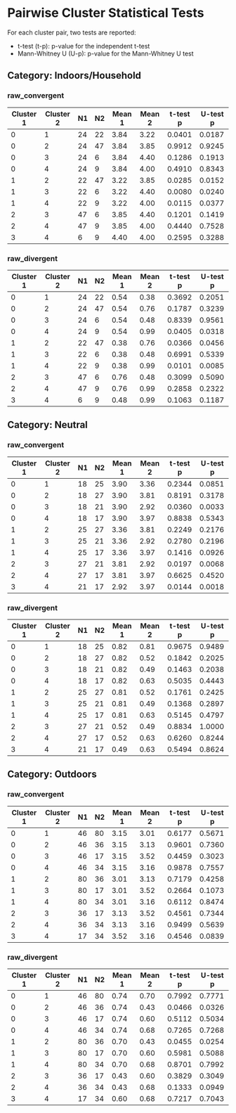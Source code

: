 # Pairwise Cluster Statistical Tests

For each cluster pair, two tests are reported:
- t-test (t-p): p-value for the independent t-test
- Mann-Whitney U (U-p): p-value for the Mann-Whitney U test

## Category: Indoors/Household

### raw_convergent

| Cluster 1 | Cluster 2 | N1 | N2 | Mean 1 | Mean 2 | t-test p | U-test p |
|-----------|-----------|----|----|--------|--------|----------|----------|
| 0 | 1 | 24 | 22 | 3.84 | 3.22 | 0.0401 | 0.0187 |
| 0 | 2 | 24 | 47 | 3.84 | 3.85 | 0.9912 | 0.9245 |
| 0 | 3 | 24 | 6 | 3.84 | 4.40 | 0.1286 | 0.1913 |
| 0 | 4 | 24 | 9 | 3.84 | 4.00 | 0.4910 | 0.8343 |
| 1 | 2 | 22 | 47 | 3.22 | 3.85 | 0.0285 | 0.0152 |
| 1 | 3 | 22 | 6 | 3.22 | 4.40 | 0.0080 | 0.0240 |
| 1 | 4 | 22 | 9 | 3.22 | 4.00 | 0.0115 | 0.0377 |
| 2 | 3 | 47 | 6 | 3.85 | 4.40 | 0.1201 | 0.1419 |
| 2 | 4 | 47 | 9 | 3.85 | 4.00 | 0.4440 | 0.7528 |
| 3 | 4 | 6 | 9 | 4.40 | 4.00 | 0.2595 | 0.3288 |

### raw_divergent

| Cluster 1 | Cluster 2 | N1 | N2 | Mean 1 | Mean 2 | t-test p | U-test p |
|-----------|-----------|----|----|--------|--------|----------|----------|
| 0 | 1 | 24 | 22 | 0.54 | 0.38 | 0.3692 | 0.2051 |
| 0 | 2 | 24 | 47 | 0.54 | 0.76 | 0.1787 | 0.3239 |
| 0 | 3 | 24 | 6 | 0.54 | 0.48 | 0.8339 | 0.9561 |
| 0 | 4 | 24 | 9 | 0.54 | 0.99 | 0.0405 | 0.0318 |
| 1 | 2 | 22 | 47 | 0.38 | 0.76 | 0.0366 | 0.0456 |
| 1 | 3 | 22 | 6 | 0.38 | 0.48 | 0.6991 | 0.5339 |
| 1 | 4 | 22 | 9 | 0.38 | 0.99 | 0.0101 | 0.0085 |
| 2 | 3 | 47 | 6 | 0.76 | 0.48 | 0.3099 | 0.5090 |
| 2 | 4 | 47 | 9 | 0.76 | 0.99 | 0.2858 | 0.2322 |
| 3 | 4 | 6 | 9 | 0.48 | 0.99 | 0.1063 | 0.1187 |

## Category: Neutral

### raw_convergent

| Cluster 1 | Cluster 2 | N1 | N2 | Mean 1 | Mean 2 | t-test p | U-test p |
|-----------|-----------|----|----|--------|--------|----------|----------|
| 0 | 1 | 18 | 25 | 3.90 | 3.36 | 0.2344 | 0.0851 |
| 0 | 2 | 18 | 27 | 3.90 | 3.81 | 0.8191 | 0.3178 |
| 0 | 3 | 18 | 21 | 3.90 | 2.92 | 0.0360 | 0.0033 |
| 0 | 4 | 18 | 17 | 3.90 | 3.97 | 0.8838 | 0.5343 |
| 1 | 2 | 25 | 27 | 3.36 | 3.81 | 0.2249 | 0.2176 |
| 1 | 3 | 25 | 21 | 3.36 | 2.92 | 0.2780 | 0.2196 |
| 1 | 4 | 25 | 17 | 3.36 | 3.97 | 0.1416 | 0.0926 |
| 2 | 3 | 27 | 21 | 3.81 | 2.92 | 0.0197 | 0.0068 |
| 2 | 4 | 27 | 17 | 3.81 | 3.97 | 0.6625 | 0.4520 |
| 3 | 4 | 21 | 17 | 2.92 | 3.97 | 0.0144 | 0.0018 |

### raw_divergent

| Cluster 1 | Cluster 2 | N1 | N2 | Mean 1 | Mean 2 | t-test p | U-test p |
|-----------|-----------|----|----|--------|--------|----------|----------|
| 0 | 1 | 18 | 25 | 0.82 | 0.81 | 0.9675 | 0.9489 |
| 0 | 2 | 18 | 27 | 0.82 | 0.52 | 0.1842 | 0.2025 |
| 0 | 3 | 18 | 21 | 0.82 | 0.49 | 0.1463 | 0.2038 |
| 0 | 4 | 18 | 17 | 0.82 | 0.63 | 0.5035 | 0.4443 |
| 1 | 2 | 25 | 27 | 0.81 | 0.52 | 0.1761 | 0.2425 |
| 1 | 3 | 25 | 21 | 0.81 | 0.49 | 0.1368 | 0.2897 |
| 1 | 4 | 25 | 17 | 0.81 | 0.63 | 0.5145 | 0.4797 |
| 2 | 3 | 27 | 21 | 0.52 | 0.49 | 0.8834 | 1.0000 |
| 2 | 4 | 27 | 17 | 0.52 | 0.63 | 0.6260 | 0.8244 |
| 3 | 4 | 21 | 17 | 0.49 | 0.63 | 0.5494 | 0.8624 |

## Category: Outdoors

### raw_convergent

| Cluster 1 | Cluster 2 | N1 | N2 | Mean 1 | Mean 2 | t-test p | U-test p |
|-----------|-----------|----|----|--------|--------|----------|----------|
| 0 | 1 | 46 | 80 | 3.15 | 3.01 | 0.6177 | 0.5671 |
| 0 | 2 | 46 | 36 | 3.15 | 3.13 | 0.9601 | 0.7360 |
| 0 | 3 | 46 | 17 | 3.15 | 3.52 | 0.4459 | 0.3023 |
| 0 | 4 | 46 | 34 | 3.15 | 3.16 | 0.9878 | 0.7557 |
| 1 | 2 | 80 | 36 | 3.01 | 3.13 | 0.7179 | 0.4258 |
| 1 | 3 | 80 | 17 | 3.01 | 3.52 | 0.2664 | 0.1073 |
| 1 | 4 | 80 | 34 | 3.01 | 3.16 | 0.6112 | 0.8474 |
| 2 | 3 | 36 | 17 | 3.13 | 3.52 | 0.4561 | 0.7344 |
| 2 | 4 | 36 | 34 | 3.13 | 3.16 | 0.9499 | 0.5639 |
| 3 | 4 | 17 | 34 | 3.52 | 3.16 | 0.4546 | 0.0839 |

### raw_divergent

| Cluster 1 | Cluster 2 | N1 | N2 | Mean 1 | Mean 2 | t-test p | U-test p |
|-----------|-----------|----|----|--------|--------|----------|----------|
| 0 | 1 | 46 | 80 | 0.74 | 0.70 | 0.7992 | 0.7771 |
| 0 | 2 | 46 | 36 | 0.74 | 0.43 | 0.0466 | 0.0326 |
| 0 | 3 | 46 | 17 | 0.74 | 0.60 | 0.5112 | 0.5034 |
| 0 | 4 | 46 | 34 | 0.74 | 0.68 | 0.7265 | 0.7268 |
| 1 | 2 | 80 | 36 | 0.70 | 0.43 | 0.0455 | 0.0254 |
| 1 | 3 | 80 | 17 | 0.70 | 0.60 | 0.5981 | 0.5088 |
| 1 | 4 | 80 | 34 | 0.70 | 0.68 | 0.8701 | 0.7992 |
| 2 | 3 | 36 | 17 | 0.43 | 0.60 | 0.3829 | 0.3049 |
| 2 | 4 | 36 | 34 | 0.43 | 0.68 | 0.1333 | 0.0949 |
| 3 | 4 | 17 | 34 | 0.60 | 0.68 | 0.7217 | 0.7043 |

